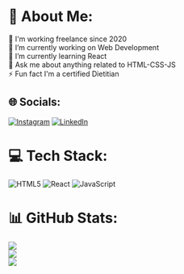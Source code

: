 # 💫 About Me:
🚀 I'm working freelance since 2020 <br>🔭 I’m currently working on Web Development<br>🌱 I’m currently learning React<br>💬 Ask me about anything related to HTML-CSS-JS<br>⚡ Fun fact I'm a certified Dietitian


## 🌐 Socials:
[![Instagram](https://img.shields.io/badge/Instagram-%23E4405F.svg?logo=Instagram&logoColor=white)](https://instagram.com/dyt.batuhanarslan) [![LinkedIn](https://img.shields.io/badge/LinkedIn-%230077B5.svg?logo=linkedin&logoColor=white)](www.linkedin.com/in/batuhanarslandev) 

# 💻 Tech Stack:
![HTML5](https://img.shields.io/badge/html5-%23E34F26.svg?style=for-the-badge&logo=html5&logoColor=white) ![React](https://img.shields.io/badge/react-%2320232a.svg?style=for-the-badge&logo=react&logoColor=%2361DAFB) ![JavaScript](https://img.shields.io/badge/javascript-%23323330.svg?style=for-the-badge&logo=javascript&logoColor=%23F7DF1E)
# 📊 GitHub Stats:
![](https://github-readme-stats.vercel.app/api?username=batuhandev&theme=dark&hide_border=false&include_all_commits=false&count_private=false)<br/>
![](https://github-readme-streak-stats.herokuapp.com/?user=batuhandev&theme=dark&hide_border=false)<br/>
![](https://github-readme-stats.vercel.app/api/top-langs/?username=batuhandev&theme=dark&hide_border=false&include_all_commits=false&count_private=false&layout=compact)

